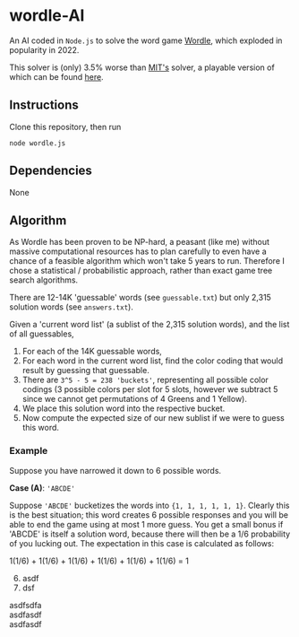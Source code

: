 # wordle-AI

An AI coded in `Node.js` to solve the word game [Wordle](https://www.nytimes.com/games/wordle/index.html), which exploded in popularity in 2022.

This solver is (only) 3.5% worse than [MIT's](https://auction-upload-files.s3.amazonaws.com/Wordle_Paper_Final.pdf) solver, a playable version of which can be found [here](http://wordle-page.s3-website-us-east-1.amazonaws.com/).

## Instructions

Clone this repository, then run
```
node wordle.js
```

## Dependencies
None

## Algorithm
As Wordle has been proven to be NP-hard, a peasant (like me) without massive computational resources has to plan carefully to even have a chance of a feasible algorithm which won't take 5 years to run. Therefore I chose a statistical / probabilistic approach, rather than exact game tree search algorithms.

There are 12-14K 'guessable' words (see `guessable.txt`) but only 2,315 solution words (see `answers.txt`).

Given a 'current word list' (a sublist of the 2,315 solution words), and the list of all guessables,
1. For each of the 14K guessable words,
2. For each word in the current word list, find the color coding that would result by guessing that guessable.
3. There are `3^5 - 5 = 238 'buckets'`, representing all possible color codings (3 possible colors per slot for 5 slots, however we subtract 5 since we cannot get permutations of 4 Greens and 1 Yellow).
4. We place this solution word into the respective bucket.
5. Now compute the expected size of our new sublist if we were to guess this word.

### Example

Suppose you have narrowed it down to 6 possible words.

**Case (A)**: `'ABCDE'`

Suppose `'ABCDE'` bucketizes the words into `{1, 1, 1, 1, 1, 1}`. Clearly this is the best situation; this word creates 6 possible responses and you will be able to end the game using at most 1 more guess. You get a small bonus if 'ABCDE' is itself a solution word, because there will then be a 1/6 probability of you lucking out. The expectation in this case is calculated as follows:

1(1/6) + 1(1/6) + 1(1/6) + 1(1/6) + 1(1/6) + 1(1/6) = 1

6. asdf
7. dsf

asdfsdfa  
asdfasdf  
asdfasdf

